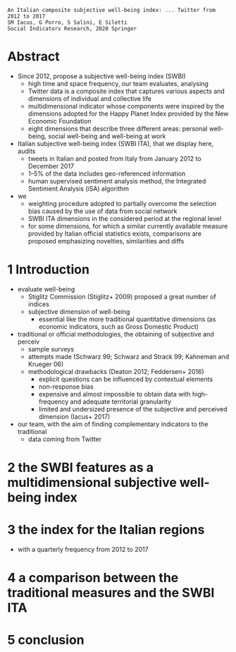     An Italian composite subjective well-being index: ... Twitter from 2012 to 2017
    SM Iacus, G Porro, S Salini, E Siletti
    Social Indicators Research, 2020 Springer

# Abstract

* Since 2012, propose a subjective well-being index (SWBI)
  * high time and space frequency, our team evaluates, analysing
  * Twitter data is a composite index that
    captures various aspects and dimensions of individual and collective life
  * multidimensional indicator whose components were inspired by the dimensions
    adopted for the Happy Planet Index provided by the New Economic Foundation
  * eight dimensions that describe three different areas:
    personal well-being, social well-being and well-being at work
* Italian subjective well-being index (SWBI ITA), that we display here, audits
  * tweets in Italian and posted from Italy from January 2012 to December 2017
  * 1–5% of the data includes geo-referenced information
  * human supervised sentiment analysis method,
    the Integrated Sentiment Analysis (iSA) algorithm
* we
  * weighting procedure adopted to partially overcome the selection bias
    caused by the use of data from social network
  * SWBI ITA dimensions in the considered period at the regional level
  * for some dimensions,
    for which a similar currently available measure provided by Italian
    official statistics exists, 
    comparisons are proposed emphasizing novelties, similarities and diffs

# 1 Introduction

* evaluate well-being
  * Stiglitz Commission (Stiglitz+ 2009) proposed a great number of indices
  * subjective dimension of well-being
    * essential like the more traditional quantitative dimensions
      (as economic indicators, such as Gross Domestic Product)
* traditional or official methodologies, the obtaining of subjective and perceiv
  * sample surveys
  * attempts made (Schwarz 99; Schwarz and Strack 99; Kahneman and Krueger 06)
  * methodological drawbacks (Deaton 2012; Feddersen+ 2016)
    * explicit questions can be influenced by contextual elements
    * non-response bias
    * expensive and almost impossible to obtain data with
      high-frequency and adequate territorial granularity
    * limited and undersized presence of the subjective and perceived dimension
      (Iacus+ 2017)
* our team, with the aim of finding complementary indicators to the traditional
  * data coming from Twitter

# 2 the SWBI features as a multidimensional subjective well-being index

# 3 the index for the Italian regions

* with a quarterly frequency from 2012 to 2017

# 4 a comparison between the traditional measures and the SWBI ITA

# 5 conclusion
